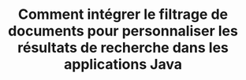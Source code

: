 ---
############################# Static ############################
layout: "auto-gen-gist"
draft: false
path: "fr/search/java/filters/xlsb/"
otherformats: PDF DOC DOT DOCX DOCM DOTX DOTM TXT ODT OTT RTF XLS XLT XLSX XLSM XLTX XLTM XLA XLAM ODS OTS CSV TSV XML PPT PPS POT PPTX PPTM POTX POTM PPSX PPSM ODP PST OST EML EMLX MSG ONE ZIP XHTML MHTML MD CHM EPUB  FB2 

############################# Head ############################
head_title: "Intégrer le filtrage de documents XLSB dans les résultats de recherche via l'API Java ?"
head_description: "L'API Java GroupDocs.Search aide les développeurs de logiciels à ajouter des capacités de recherche de documents XLSB et à appliquer le filtrage de documents pour personnaliser les résultats de recherche via l'API Java."

############################# Header ############################
title: "Comment intégrer le filtrage de documents pour personnaliser les résultats de recherche dans les applications Java"
description: "L'API Java GroupDocs.Search permet aux programmeurs d'intégrer des fonctionnalités avancées de recherche de documents XLSB ainsi que de personnaliser les résultats de la recherche en définissant le filtrage des documents dans leurs applications Java."

######################### Download Button #######################
button:
    enable: true

############################# About ############################
about:
    enable: true
    title: "Comment intégrer le filtrage de documents pour personnaliser les résultats de recherche dans les applications Java"
    content: |
       Le filtrage de documents est une activité très utile qui permet aux applications logicielles de rechercher et de récupérer des documents dans la séquence de mots pertinente saisie par un utilisateur dans le texte des documents indexés. Un filtre contient un ensemble de règles qui définissent les critères utilisés pour sélectionner les enregistrements. Le filtrage de documents permet aux utilisateurs de limiter leur recherche à une certaine section ou à un type de document particulier, ainsi que de naviguer dans les résultats et de trouver ce qu'ils recherchent. GroupDocs.Search pour Java est une API d'indexation et de recherche de documents hautes performances riche en fonctionnalités qui permet aux développeurs de logiciels de créer des applications capables d'indexer du texte et de rechercher certains des formats de fichiers de documents les plus populaires. Il prend entièrement en charge divers types de documents tels que PDF, HTML, e-mail Outlook, Microsoft Office Word, feuilles de calcul Excel, présentations PowerPoint, Outlook MSG, PST, etc. Il existe différents types de fichiers disponibles pour que l'utilisateur puisse personnaliser les résultats de la recherche, tels que les filtres de chemin de fichier, le filtre d'extension de fichier, le filtre d'attribut et bien d'autres. 

############################# content ############################
steps:
    enable: true
    block:
    - title_left: "Appliquer le filtre de document dans la recherche de xlsb_documents UPPER via Java"
      content_left: |
       L'API Java GroupDocs.Search aide les développeurs de logiciels à créer des applications puissantes avec des capacités de recherche à l'aide de l'API Java. L'exemple de code Java ci-dessous montre comment appliquer un filtre de document pour rechercher différents types de documents avec seulement quelques lignes de code.

      title_right: "Paramètre de filtre de document dans la recherche de xlsb_documents UPPER"
      content_right: |
       * Vous devez d'abord spécifier le chemin d'accès au dossier d'index et au dossier de documents.
       * Création d'un index dans le dossier spécifié en appelant l'instance de la classe [Index](https://apireference.groupdocs.com/search/java/com.groupdocs.search/Index#Index(java.lang.String))
       * Indexation des documents du dossier spécifié en appelant la méthode [add](https://apireference.groupdocs.com/search/java/com.groupdocs.search/Index#add(java.lang.String))
       * Création d'un objet d'options de recherche en appelant la classe [earchOptions](https://apireference.groupdocs.com/search/java/com.groupdocs.search.options/SearchOptions)
       * Définir le filtre de document en appelant la méthode [setSearchDocumentFilter](https://apireference.groupdocs.com/search/java/com.groupdocs.search.options/SearchOptions#setSearchDocumentFilter(com.groupdocs.search.options.ISearchDocumentFilter))
       * Commencez à rechercher et à afficher des documents texte si vous en trouvez
        
      gisthash: "6ad4038623777576484491239ce17125"
      gistfile: "set_document_filter_in_search_java.java"

    - title_left: "Combinez les filtres de recherche de documents pour créer un filtre composite via Java"
      content_left: |
        GroupDocs.Search pour Java permet aux programmeurs de logiciels d'ajouter une capacité de recherche avancée et d'appliquer des filtres personnalisés pour la recherche de documents dans leur application Java. Les utilisateurs peuvent créer un filtre composite en combinant différents types de filtres de recherche. Le code Java suivant montre comment combiner des filtres de documents de recherche pour créer un filtre composite à l'aide des opérateurs booléens AND, OR, NOT etc. avec seulement quelques lignes de code.

      title_right: "Créer un filtre composite pour rechercher des fichiers XLSB"
      content_right: |
       * Vous devez d'abord spécifier le chemin d'accès au dossier d'index et au dossier de documents.
       * Création d'un filtre composite AND qui renvoie tous les documents FB2 et EPUB contenant le mot "Einstein" dans leur chemin complet
       * Créez filter1 en appelant [SearchDocumentFilter](https://apireference.groupdocs.com/search/java/com.groupdocs.search.options/SearchOptions#setSearchDocumentFilter(com.groupdocs.search.options.ISearchDocumentFilter))
       * Créez filter2 en appelant [SearchDocumentFilter](https://apireference.groupdocs.com/search/java/com.groupdocs.search.options/SearchOptions#setSearchDocumentFilter(com.groupdocs.search.options.ISearchDocumentFilter))
       * Combinez les filtres en appelant la méthode [createAnd](https://apireference.groupdocs.com/search/java/com.groupdocs.search/SearchDocumentFilter#createAnd(com.groupdocs.search.options.ISearchDocumentFilter...))
       * Créez un filtre composite OR qui renvoie tous les documents DOC, DOCX, PDF et tous les documents contenant le mot Einstein dans leur chemin complet
       * Créez un filtre3 en appelant [SearchDocumentFilter](https://apireference.groupdocs.com/search/java/com.groupdocs.search.options/SearchOptions#setSearchDocumentFilter(com.groupdocs.search.options.ISearchDocumentFilter))
       * Créez un filtre4 en appelant [SearchDocumentFilter](https://apireference.groupdocs.com/search/java/com.groupdocs.search.options/SearchOptions#setSearchDocumentFilter(com.groupdocs.search.options.ISearchDocumentFilter))
       * Combinez les filtres en appelant la méthode [createOr](https://apireference.groupdocs.com/search/java/com.groupdocs.search/SearchDocumentFilter#createOr(com.groupdocs.search.options.ISearchDocumentFilter...))
       * Création d'un filtre qui renvoie tous les documents trouvés à l'exception des documents TXT
       * Créez un filtre4 en appelant [SearchDocumentFilter](https://apireference.groupdocs.com/search/java/com.groupdocs.search.options/SearchOptions#setSearchDocumentFilter(com.groupdocs.search.options.ISearchDocumentFilter))
       * Filtre Appy Not en appelant la méthode [createNot](https://apireference.groupdocs.com/search/java/com.groupdocs.search/SearchDocumentFilter#createNot(com.groupdocs.search.options.ISearchDocumentFilter))

      gisthash: "db9ab9384dcacb90c5bbdad98a2d2cba"
      gistfile: "combine_document_filter_in_search_java.java"
      
    - title_left: "Configuration requise"
      content_left: |
       GroupDocs.Search pour Java est pris en charge sur toutes les principales plates-formes et systèmes d'exploitation. Pour un guide complet de la configuration système requise, veuillez visiter [configuration système requise](https://docs.groupdocs.com/search/java/system-requirements/) avant d'exécuter le code ci-dessous, assurez-vous que les conditions préalables suivantes sont installées sur votre système:
         * Systèmes d'exploitation : Microsoft Windows, Linux, MacOS
         * Prise en charge des versions Java : J2SE 7.0 (1.7), J2SE 8.0 (1.8) ou supérieur
         * Obtenez la dernière version de GroupDocs.Search pour les API Java de GroupDocs [Repository](https://repository.groupdocs.com/repo/com/groupdocs/groupdocs-search/)
        
      title_right: "Pourquoi utiliser GroupDocs.Search"
      content_right: |
        * Création d'index de recherche en mémoire ainsi que sur disque.
        * Capacité d'indexation à partir d'un fichier, d'un flux ou d'une structure.
        * Prise en charge de l'indexation des documents protégés par mot de passe.
        * Prise en charge de la fusion de plusieurs index.
        * Filtrer le document lors de l'indexation de la recherche.
        * Prise en charge de la vérification orthographique lors de la recherche.
        * Les caractères mélangés sont entièrement pris en charge
        * Combinaison de différents types de recherche en une seule requête de recherche.
        * Prise en charge des recherches de mots simples et d'expressions régulières
        * Prise en charge complète du remplacement d'alias dans les requêtes de recherche.

demos:
    enable: true
        

more_formats:
    enable: true


back_to_top:
    enable: true
---